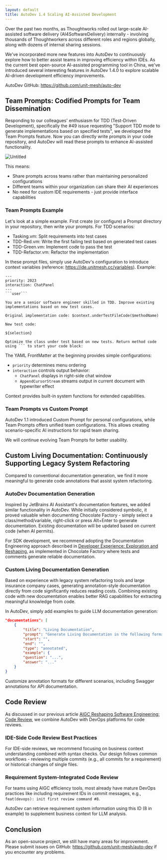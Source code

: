 ```yaml
---
layout: default
title: AutoDev 1.4 Scaling AI-Assisted Development
---
```


Over the past two months, as Thoughtworks rolled out large-scale AI-assisted software delivery (AI4SoftwareDelivery) internally - involving thousands of Thoughtworkers across different roles and regions globally, along with dozens of internal sharing sessions.

We've incorporated more new features into AutoDev to continuously explore how to better assist teams in improving efficiency within IDEs. As the current best open-source AI-assisted programming tool in China, we've introduced several interesting features in AutoDev 1.4.0 to explore scalable AI-driven development efficiency improvements.

AutoDev GitHub: https://github.com/unit-mesh/auto-dev

## Team Prompts: Codified Prompts for Team Dissemination

Responding to our colleagues' enthusiasm for TDD (Test-Driven Development), specifically the #49 issue requesting "Support TDD mode to generate implementations based on specified tests", we developed the Team Prompts feature. Now you can directly write prompts in your code repository, and AutoDev will read these prompts to enhance AI-assisted functionality.

![Untitled](https://prod-files-secure.s3.us-west-2.amazonaws.com/ba3432d7-a5ac-428b-9d05-6d088dd5940a/5cecc645-e9fd-466a-8adc-2f69b15299e3/Untitled.png)

This means:

- Share prompts across teams rather than maintaining personalized configurations
- Different teams within your organization can share their AI experiences
- No need for custom IDE requirements - just provide interface capabilities

### Team Prompts Example

Let's look at a simple example. First create (or configure) a Prompt directory in your repository, then write your prompts. For TDD scenarios:

- Tasking.vm: Split requirements into test cases
- TDD-Red.vm: Write the first failing test based on generated test cases
- TDD-Green.vm: Implement code to pass the test
- TDD-Refactor.vm: Refactor the implementation

In these prompt files, simply use AutoDev's configuration to introduce context variables (reference: https://ide.unitmesh.cc/variables). Example:

```
---
priority: 2023
interaction: ChatPanel
---
```user```

You are a senior software engineer skilled in TDD. Improve existing implementations based on new test cases.

Original implementation code: $context.underTestFileCode($methodName)

New test code:

${selection}

Optimize the class under test based on new tests. Return method code using ``` to start your code block:
```

The YAML FrontMatter at the beginning provides simple configurations:
- `priority` determines menu ordering
- `interaction` controls output behavior:
  - `ChatPanel` displays in right-side chat window
  - `AppendCursorStream` streams output in current document with typewriter effect

Context provides built-in system functions for extended capabilities.

### Team Prompts vs Custom Prompt

AutoDev 1.1 introduced Custom Prompt for personal configurations, while Team Prompts offers unified team configurations. This allows creating scenario-specific AI instructions for rapid team sharing.

We will continue evolving Team Prompts for better usability.

## Custom Living Documentation: Continuously Supporting Legacy System Refactoring

Compared to conventional documentation generation, we find it more meaningful to generate code annotations that assist system refactoring.

### AutoDev Documentation Generation

Inspired by JetBrains AI Assistant's documentation features, we added similar functionality in AutoDev. While initially considered symbolic, it proved valuable when documenting Chocolate Factory - simply select a class/method/variable, right-click or press Alt+Enter to generate documentation. Existing documentation will be updated based on current code (when AI permits).

For SDK development, we recommend adopting the Documentation Engineering approach described in [Developer Experience: Exploration and Reshaping](https://dx.phodal.com/docs/patterns/document-engineering.html), as implemented in Chocolate Factory where tests and comments generate reliable documentation.

### Custom Living Documentation Generation

Based on experience with legacy system refactoring tools and large insurance company cases, generating annotation-style documentation directly from code significantly reduces reading costs. Combining existing code with new documentation enables better RAG capabilities for extracting meaningful knowledge from code.

In AutoDev, simply add examples to guide LLM documentation generation:

```json
"documentations": [
    {
        "title": "Living Documentation",
        "prompt": "Generate Living Documentation in the following format:",
        "start": "",
        "end": "",
        "type": "annotated",
        "example": {
        "question": "...",
        "answer": "..."
    }
}
```

Customize annotation formats for different scenarios, including Swagger annotations for API documentation.

## Code Review

As discussed in our previous article [AIGC Reshaping Software Engineering: Code Review](https://www.phodal.com/blog/llm-empowered-software-engineering-code-review/), we combine AutoDev with DevOps platforms for code reviews.

### IDE-Side Code Review Best Practices

For IDE-side reviews, we recommend focusing on business context understanding combined with syntax checks. Our design follows common workflows - reviewing multiple commits (e.g., all commits for a requirement) or historical changes of single files.

### Requirement System-Integrated Code Review

For teams using AIGC efficiency tools, most already have mature DevOps practices like including requirement IDs in commit messages, e.g., `feat(devops): init first review command #8`.

AutoDev can retrieve requirement system information using this ID (8 in example) to supplement business context for LLM analysis.

## Conclusion

As an open-source project, we still have many areas for improvement. Please submit issues on GitHub: https://github.com/unit-mesh/auto-dev if you encounter any problems.
